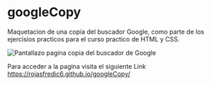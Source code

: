 # googleCopy

Maquetacion de una copia del buscador Google, como parte de los ejercisios practicos para el curso practico de HTML y CSS. 

![Pantallazo pagina copia del buscador de Google](https://lh3.googleusercontent.com/Xo2gEYrCDyRfan5a5yqnNj9V0mT88PAm1nxuVuJTHxiA6gE_8gSfBeY1Onj36Zvv9N24XRDuM-ih6E3BRy3LZfS3Ghy62T5aRsdtWJ-oT6o2bcocO_0LbND1ms4JVRmbadnYSDEmaHHNYHgNeTuQaAd7QDCYPoJi126ftaJtqY1rACoaM2jhWnPocYhn_OI_osihjc31XU4LgkGzt0l3Z3RQwEJn3HuqPM8yrQjS0HLawnQnQUx_mTsCUk3bfwFL8fbJvvgSTlZPIz4ltDYj70AJY6YCcDdfs1gPeay6cVj0pMXP3-1nReC0zHjdj3QBRYpyJ9Vya25DhQCufVyfLHg8Sv_3lK_N_WgRuOYKUixURJmAD5ppKwnz-q3QJHQvWTR408nOtBK6r3UXEKNR3p6azHGVyP3Y4KQ164QgWqQL89e3HKpHu4X3j0xaLgtp-YGJyxzWzUlgqYDxxhhKWUZredrv3qlTxOJF5Atp8lUZgCa_HDSZWm4e-uoX264t5cjQH_h8JW7MTia7O8_LpSFIqSpssg_ui8uZSp_8aMKqZrw10gctygLKXgX5VgDN_t00BOJSLNh5XweaYTlznhw2D5zvDUeRKRCVQ6M26OVAMfS-DHC84aT-wSaVQakjmWEOA20_3rOhp8GrQrIxkaP08fhr_GPIoKz-Bx8bM_3Y-YXKAaniOCL3qNrwUA=w453-h244-no?authuser=0)

Para acceder a la pagina visita el siguiente Link <https://rojasfredic6.github.io/googleCopy/>
